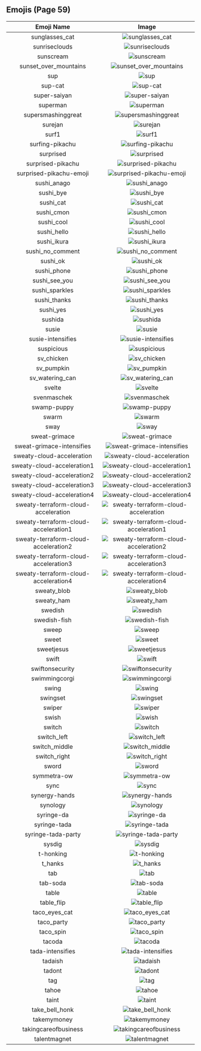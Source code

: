 
  ## Emojis (Page 59)
  |Emoji Name|Image|
  | :-: | :-: |
  |sunglasses_cat| ![sunglasses_cat](/output/sunglasses_cat.png)|
  |sunriseclouds| ![sunriseclouds](/output/sunriseclouds.png)|
  |sunscream| ![sunscream](/output/sunscream.png)|
  |sunset_over_mountains| ![sunset_over_mountains](/output/sunset_over_mountains)|
  |sup| ![sup](/output/sup.png)|
  |sup-cat| ![sup-cat](/output/sup-cat.jpg)|
  |super-saiyan| ![super-saiyan](/output/super-saiyan.gif)|
  |superman| ![superman](/output/superman.jpg)|
  |supersmashinggreat| ![supersmashinggreat](/output/supersmashinggreat.gif)|
  |surejan| ![surejan](/output/surejan.jpg)|
  |surf1| ![surf1](/output/surf1.png)|
  |surfing-pikachu| ![surfing-pikachu](/output/surfing-pikachu.gif)|
  |surprised| ![surprised](/output/surprised.gif)|
  |surprised-pikachu| ![surprised-pikachu](/output/surprised-pikachu.png)|
  |surprised-pikachu-emoji| ![surprised-pikachu-emoji](/output/surprised-pikachu-emoji.png)|
  |sushi_anago| ![sushi_anago](/output/sushi_anago.png)|
  |sushi_bye| ![sushi_bye](/output/sushi_bye.png)|
  |sushi_cat| ![sushi_cat](/output/sushi_cat.png)|
  |sushi_cmon| ![sushi_cmon](/output/sushi_cmon.png)|
  |sushi_cool| ![sushi_cool](/output/sushi_cool.png)|
  |sushi_hello| ![sushi_hello](/output/sushi_hello.png)|
  |sushi_ikura| ![sushi_ikura](/output/sushi_ikura.png)|
  |sushi_no_comment| ![sushi_no_comment](/output/sushi_no_comment.png)|
  |sushi_ok| ![sushi_ok](/output/sushi_ok.png)|
  |sushi_phone| ![sushi_phone](/output/sushi_phone.png)|
  |sushi_see_you| ![sushi_see_you](/output/sushi_see_you.png)|
  |sushi_sparkles| ![sushi_sparkles](/output/sushi_sparkles.png)|
  |sushi_thanks| ![sushi_thanks](/output/sushi_thanks.png)|
  |sushi_yes| ![sushi_yes](/output/sushi_yes.png)|
  |sushida| ![sushida](/output/sushida.png)|
  |susie| ![susie](/output/susie.png)|
  |susie-intensifies| ![susie-intensifies](/output/susie-intensifies.gif)|
  |suspicious| ![suspicious](/output/suspicious.png)|
  |sv_chicken| ![sv_chicken](/output/sv_chicken.png)|
  |sv_pumpkin| ![sv_pumpkin](/output/sv_pumpkin.png)|
  |sv_watering_can| ![sv_watering_can](/output/sv_watering_can.png)|
  |svelte| ![svelte](/output/svelte.png)|
  |svenmaschek| ![svenmaschek](/output/svenmaschek.png)|
  |swamp-puppy| ![swamp-puppy](/output/swamp-puppy)|
  |swarm| ![swarm](/output/swarm.png)|
  |sway| ![sway](/output/sway.gif)|
  |sweat-grimace| ![sweat-grimace](/output/sweat-grimace.png)|
  |sweat-grimace-intensifies| ![sweat-grimace-intensifies](/output/sweat-grimace-intensifies.gif)|
  |sweaty-cloud-acceleration| ![sweaty-cloud-acceleration](/output/sweaty-cloud-acceleration.png)|
  |sweaty-cloud-acceleration1| ![sweaty-cloud-acceleration1](/output/sweaty-cloud-acceleration1.png)|
  |sweaty-cloud-acceleration2| ![sweaty-cloud-acceleration2](/output/sweaty-cloud-acceleration2.png)|
  |sweaty-cloud-acceleration3| ![sweaty-cloud-acceleration3](/output/sweaty-cloud-acceleration3.png)|
  |sweaty-cloud-acceleration4| ![sweaty-cloud-acceleration4](/output/sweaty-cloud-acceleration4.png)|
  |sweaty-terraform-cloud-acceleration| ![sweaty-terraform-cloud-acceleration](/output/sweaty-terraform-cloud-acceleration.png)|
  |sweaty-terraform-cloud-acceleration1| ![sweaty-terraform-cloud-acceleration1](/output/sweaty-terraform-cloud-acceleration1.png)|
  |sweaty-terraform-cloud-acceleration2| ![sweaty-terraform-cloud-acceleration2](/output/sweaty-terraform-cloud-acceleration2.png)|
  |sweaty-terraform-cloud-acceleration3| ![sweaty-terraform-cloud-acceleration3](/output/sweaty-terraform-cloud-acceleration3.png)|
  |sweaty-terraform-cloud-acceleration4| ![sweaty-terraform-cloud-acceleration4](/output/sweaty-terraform-cloud-acceleration4.png)|
  |sweaty_blob| ![sweaty_blob](/output/sweaty_blob.png)|
  |sweaty_ham| ![sweaty_ham](/output/sweaty_ham.gif)|
  |swedish| ![swedish](/output/swedish.gif)|
  |swedish-fish| ![swedish-fish](/output/swedish-fish.png)|
  |sweep| ![sweep](/output/sweep.png)|
  |sweet| ![sweet](/output/sweet)|
  |sweetjesus| ![sweetjesus](/output/sweetjesus.jpg)|
  |swift| ![swift](/output/swift.png)|
  |swiftonsecurity| ![swiftonsecurity](/output/swiftonsecurity.jpg)|
  |swimmingcorgi| ![swimmingcorgi](/output/swimmingcorgi.gif)|
  |swing| ![swing](/output/swing)|
  |swingset| ![swingset](/output/swingset.png)|
  |swiper| ![swiper](/output/swiper.png)|
  |swish| ![swish](/output/swish.png)|
  |switch| ![switch](/output/switch.png)|
  |switch_left| ![switch_left](/output/switch_left.png)|
  |switch_middle| ![switch_middle](/output/switch_middle.png)|
  |switch_right| ![switch_right](/output/switch_right.png)|
  |sword| ![sword](/output/sword.png)|
  |symmetra-ow| ![symmetra-ow](/output/symmetra-ow.png)|
  |sync| ![sync](/output/sync.jpg)|
  |synergy-hands| ![synergy-hands](/output/synergy-hands.jpg)|
  |synology| ![synology](/output/synology.png)|
  |syringe-da| ![syringe-da](/output/syringe-da.png)|
  |syringe-tada| ![syringe-tada](/output/syringe-tada.png)|
  |syringe-tada-party| ![syringe-tada-party](/output/syringe-tada-party.gif)|
  |sysdig| ![sysdig](/output/sysdig.png)|
  |t-honking| ![t-honking](/output/t-honking.gif)|
  |t_hanks| ![t_hanks](/output/t_hanks.png)|
  |tab| ![tab](/output/tab.png)|
  |tab-soda| ![tab-soda](/output/tab-soda.jpg)|
  |table| ![table](/output/table.png)|
  |table_flip| ![table_flip](/output/table_flip.gif)|
  |taco_eyes_cat| ![taco_eyes_cat](/output/taco_eyes_cat.jpg)|
  |taco_party| ![taco_party](/output/taco_party.png)|
  |taco_spin| ![taco_spin](/output/taco_spin.gif)|
  |tacoda| ![tacoda](/output/tacoda.png)|
  |tada-intensifies| ![tada-intensifies](/output/tada-intensifies.gif)|
  |tadaish| ![tadaish](/output/tadaish.png)|
  |tadont| ![tadont](/output/tadont.png)|
  |tag| ![tag](/output/tag)|
  |tahoe| ![tahoe](/output/tahoe.png)|
  |taint| ![taint](/output/taint.png)|
  |take_bell_honk| ![take_bell_honk](/output/take_bell_honk.jpg)|
  |takemymoney| ![takemymoney](/output/takemymoney.png)|
  |takingcareofbusiness| ![takingcareofbusiness](/output/takingcareofbusiness.jpg)|
  |talentmagnet| ![talentmagnet](/output/talentmagnet.png)|
  